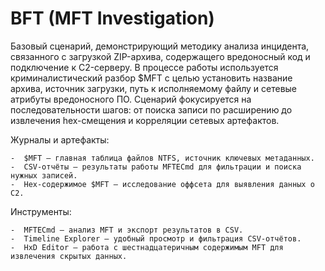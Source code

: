 #  BFT (MFT Investigation)

  Базовый сценарий, демонстрирующий методику анализа инцидента, связанного с загрузкой ZIP-архива, содержащего вредоносный код и подключение к C2-серверу.
  В процессе работы используется криминалистический разбор $MFT с целью установить название архива, источник загрузки, путь к исполняемому файлу и сетевые атрибуты вредоносного ПО.
  Сценарий фокусируется на последовательности шагов: от поиска записи по расширению до извлечения hex-смещения и корреляции сетевых артефактов.
  
  Журналы и артефакты:

    -  $MFT — главная таблица файлов NTFS, источник ключевых метаданных.
    -  CSV-отчёты — результаты работы MFTECmd для фильтрации и поиска нужных записей.
    -  Hex-содержимое $MFT — исследование оффсета для выявления данных о C2.

  Инструменты:

    -  MFTECmd — анализ MFT и экспорт результатов в CSV.
    -  Timeline Explorer — удобный просмотр и фильтрация CSV-отчётов.
    -  HxD Editor — работа с шестнадцатеричным содержимым MFT для извлечения скрытых данных.
